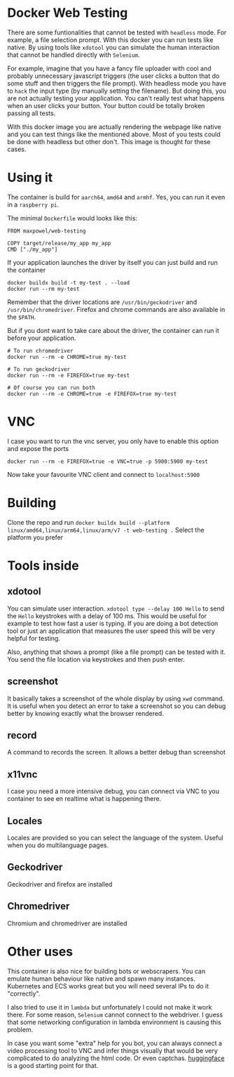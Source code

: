 # Docker Web Testing
There are some funtionalities that cannot be tested with `headless` mode. For example, a file selection prompt.
With this docker you can run tests like native. By using tools like `xdotool` you can simulate the human interaction
that cannot be handled directly with `Selenium`.

For example, imagine that you have a fancy file uploader with cool and probably unnecessary javascript triggers (the user
clicks a button that do some stuff and then triggers the file prompt). With headless mode you have to `hack` the input 
type (by manually setting the filename). But doing this, you are not actually testing your application. You can't really 
test what happens when an user clicks your button. Your button could be totally broken passing all tests.

With this docker image you are actually rendering the webpage like native and you can test things like the mentioned above.
Most of you tests could be done with headless but other don't. This image is thought for these cases.

# Using it
The container is build for `aarch64`, `amd64` and `armhf`. Yes, you can run it even in a `raspberry pi`.

The minimal `Dockerfile` would looks like this:
```
FROM maxpowel/web-testing

COPY target/release/my_app my_app
CMD ["./my_app"]

```

If your application launches the driver by itself you can just build and run the container

```
docker buildx build -t my-test . --load
docker run --rm my-test
```

Remember that the driver locations are `/usr/bin/geckodriver` and `/usr/bin/chromedriver`. Firefox and chrome commands
are also available in the `$PATH`.

But if you dont want to take care about the driver, the container can run it before your application.

```
# To run chromedriver
docker run --rm -e CHROME=true my-test

# To run geckodriver
docker run --rm -e FIREFOX=true my-test

# Of course you can run both
docker run --rm -e CHROME=true -e FIREFOX=true my-test
```

# VNC

I case you want to run the vnc server, you only have to enable this option and expose the ports
```
docker run --rm -e FIREFOX=true -e VNC=true -p 5900:5900 my-test
```
Now take your favourite VNC client and connect to `localhost:5900`



# Building

Clone the repo and run `docker buildx build --platform linux/amd64,linux/arm64,linux/arm/v7 -t web-testing .`
Select the platform you prefer


# Tools inside

xdotool
-------

You can simulate user interaction. `xdotool type --delay 100 Hello` to send the `Hello` keystrokes with a delay of 100 ms.
This would be useful for example to test how fast a user is typing. If you are doing a bot detection tool or just an application
that measures the user speed this will be very helpful for testing.

Also, anything that shows a prompt (like a file prompt) can be tested with it. You send the file location via keystrokes and then
push enter.

screenshot
----------

It basically takes a screenshot of the whole display by using `xwd` command. It is useful when you detect an error to take
a screenshot so you can debug better by knowing exactly what the browser rendered.

record
----------

A command to records the screen. It allows a better debug than screenshot

x11vnc
------

I case you need a more intensive debug, you can connect via VNC to you container to see en realtime what is happening there.

Locales
-------

Locales are provided so you can select the language of the system. Useful when you do multilanguage pages.

Geckodriver
-----------

Geckodriver and firefox are installed

Chromedriver
------------

Chromium and chromedriver are installed


# Other uses

This container is also nice for building bots or webscrapers. You can emulate human behaviour like native and spawn many instances. Kubernetes and ECS works great but you 
will need several IPs to do it "correctly".

I also tried to use it in `lambda` but unfortunately I could not make it work there. For some reason, `Selenium` cannot connect to the webdriver. I guess that some networking
configuration in lambda environment is causing this problem.

In case you want some "extra" help for you bot, you can always connect a video processing tool to VNC and infer things visually that would be very complicated to do analyzing the
html code. Or even captchas. [huggingface](https://huggingface.co/models) is a good starting point for that.
